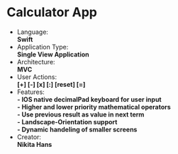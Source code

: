 # Calculator App
* Language: <br> <b>Swift</b>
* Application Type: <br> <b>Single View Application</b>
* Architecture: <br> <b>MVC</b>
* User Actions: <br> <b>[+] [-] [x] [:] [reset] [=]</b>
* Features:<br> <b> - IOS native decimalPad keyboard for user input</b>
           <br> <b> - Higher and lower priority mathematical operators</b>
           <br> <b> - Use previous result as value in next term</b>
           <br> <b> - Landscape-Orientation support</b>
           <br> <b> - Dynamic handeling of smaller screens</b>
* Creator: <br> <b>Nikita Hans</b>
